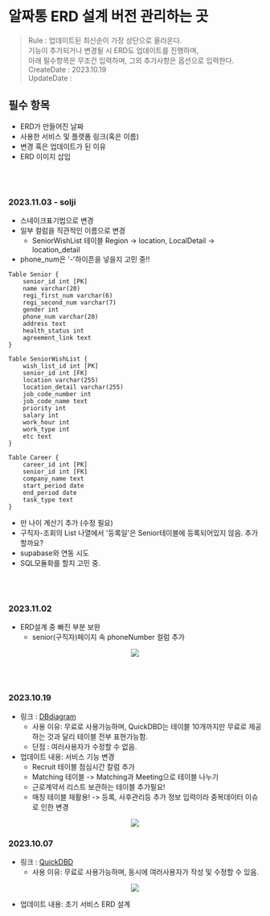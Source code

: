# 알짜통 ERD 설계 버전 관리하는 곳 

> Rule : 업데이트된 최신순이 가장 상단으로 올라온다.   
기능이 추가되거나 변경될 시 ERD도 업데이트를 진행하며,   
 아래 필수항목은 무조건 입력하며, 그외 추가사항은 옵션으로 입력한다.   
> CreateDate : 2023.10.19  
> UpdateDate :

## 필수 항목
- ERD가 만들어진 날짜 
- 사용한 서비스 및 플랫폼 링크(혹은 이름)
- 변경 혹은 업데이트가 된 이유    
- ERD 이미지 삽입


<br></br>


### 2023.11.03 - solji
- 스네이크표기법으로 변경
- 일부 컬럼을 직관적인 이름으로 변경
  - SeniorWishList 테이블
     Region → location, 
     LocalDetail → location_detail
- phone_num은 '-'하이픈을 넣을지 고민 중!!
```
Table Senior {
    senior_id int [PK] 
    name varchar(20)
    regi_first_num varchar(6)
    regi_second_num varchar(7)
    gender int
    phone_num varchar(20)
    address text
    health_status int
    agreement_link text
}

Table SeniorWishList {
    wish_list_id int [PK]
    senior_id int [FK]
    location varchar(255)
    location_detail varchar(255)
    job_code_number int
    job_code_name text
    priority int
    salary int
    work_hour int
    work_type int
    etc text
}

Table Career {
    career_id int [PK]
    senior_id int [FK]
    company_name text
    start_period date
    end_period date
    task_type text
}
```
- 만 나이 계산기 추가 (수정 필요)
- 구직자-조회의 List 나열에서 '등록일'은 Senior테이블에 등록되어있지 않음. 추가할까요?
- supabase와 연동 시도
- SQL모듈화를 할지 고민 중.


<br></br>

### 2023.11.02
- ERD설계 중 빠진 부분 보완
  - senior(구직자)페이지 속 phoneNumber 컬럼 추가
<p align="center">
<img src="https://github.com/Alzzatong/Alzzatong-client/assets/104331549/814d608f-1507-419b-b394-06ce808c2906">
</p>

<br></br>


### 2023.10.19
- 링크 : [DBdiagram](https://dbdiagram.io/d/65211b4bffbf5169f038730c)
    - 사용 이유: 무료로 사용가능하며, QuickDBD는 테이블 10개까지만 무료로 제공하는 것과 달리 테이블 전부 표현가능함.
    - 단점 : 여러사용자가 수정할 수 없음.  
- 업데이트 내용: 서비스 기능 변경
  - Recruit 테이블 점심시간 칼럼 추가 
  - Matching 테이블 -> Matching과 Meeting으로  테이블 나누기
  - 근로계약서 리스트 보관하는 테이블 추가필요! 
  - 매칭 테이블 재활용! -> 등록, 사후관리등 추가 정보 입력이라 중복데이터 이슈로 인한 변경

<p align="center">
<img src="https://github.com/Alzzatong/Alzzatong-client/assets/104331549/746c63e2-a817-43f3-85be-b8bee2959a29">
</p>




### 2023.10.07
- 링크 : [QuickDBD](https://app.quickdatabasediagrams.com/#/user/87482/diagrams?page=1&pageSize=20&ownerId=87482&sortBy=schemaSourceId)
  - 사용 이유: 무료로 사용가능하며, 동시에 여러사용자가 작성 및 수정할 수 있음. 

<p align="center">
<img src="https://github.com/Alzzatong/Alzzatong-client/assets/104331549/6c9aacba-09db-4219-ba1a-8c997af738ac">
</p>

- 업데이트 내용: 초기 서비스 ERD 설계 


